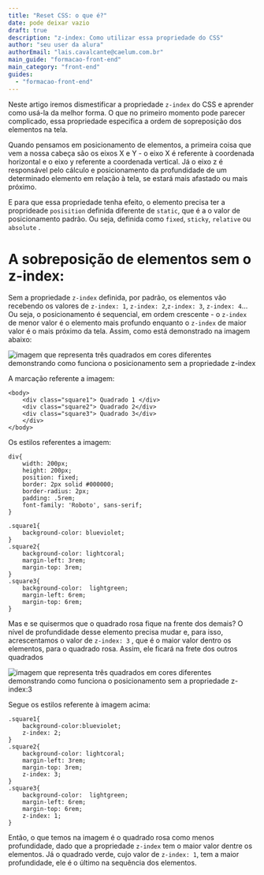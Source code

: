```yaml
---
title: "Reset CSS: o que é?"
date: pode deixar vazio
draft: true
description: "z-index: Como utilizar essa propriedade do CSS"
author: "seu user da alura"
authorEmail: "lais.cavalcante@caelum.com.br"
main_guide: "formacao-front-end"
main_category: "front-end"
guides:
  - "formacao-front-end"
---
```


Neste artigo iremos dismestificar a propriedade `z-index` do CSS e aprender como usá-la da melhor forma. O que no primeiro momento pode parecer complicado, essa propriedade especifica a ordem de sopreposição dos elementos na tela.

Quando pensamos em posicionamento de elementos, a primeira coisa que vem a nossa cabeça são os eixos X e Y - o eixo X é referente à coordenada horizontal e o eixo y referente a coordenada vertical. Já o eixo z é responsável pelo cálculo e posicionamento da profundidade de um determinado elemento em relação à tela, se estará mais afastado ou mais próximo.

E para que essa propriedade tenha efeito, o elemento precisa ter a proprideade `posisition` definida diferente de `static`, que é a o valor de posicionamento padrão. Ou seja, definida como `fixed`, `sticky`, `relative` ou `absolute` .

# A sobreposição de elementos sem o z-index:

Sem a propriedade `z-index` definida, por padrão, os elementos vão recebendo os valores de `z-index: 1`, `z-index: 2`,`z-index: 3`, `z-index: 4`... 
Ou seja, o posicionamento é sequencial, em ordem crescente - o `z-index` de menor valor é o elemento mais profundo enquanto o `z-index` de maior valor é o mais próximo da tela.
Assim, como está demonstrado na imagem abaixo:

![imagem que representa três quadrados em cores diferentes demonstrando como funciona o posicionamento sem a propriedade z-index](https://i.imgur.com/ECTjwn9.png)

A marcação referente a imagem:

```
<body>
    <div class="square1"> Quadrado 1 </div>
    <div class="square2"> Quadrado 2</div>
    <div class="square3"> Quadrado 3</div>
    </div>
</body>
```

Os estilos referentes a imagem:

```
div{
    width: 200px;
    height: 200px;
    position: fixed;
    border: 2px solid #000000;
    border-radius: 2px;
    padding: .5rem;
    font-family: 'Roboto', sans-serif;
}

.square1{
    background-color: blueviolet;
}
.square2{
    background-color: lightcoral;
    margin-left: 3rem;
    margin-top: 3rem;
}
.square3{
    background-color:  lightgreen;
    margin-left: 6rem;
    margin-top: 6rem;
}
```

Mas e se quisermos que o quadrado rosa fique na frente dos demais? O nível de profundidade desse elemento precisa mudar e, para isso, 
acrescentamos o valor de `z-index: 3` , que é o maior valor dentro os elementos, para o quadrado rosa. Assim, ele ficará na frete dos outros quadrados

![imagem que representa três quadrados em cores diferentes demonstrando como funciona o posicionamento sem a propriedade z-index:3](https://i.imgur.com/qGDL62S.png)

Segue os estilos referente à imagem acima:

```
.square1{
    background-color:blueviolet;
    z-index: 2;
}
.square2{
    background-color: lightcoral;
    margin-left: 3rem;
    margin-top: 3rem;
    z-index: 3;
}
.square3{
    background-color:  lightgreen;
    margin-left: 6rem;
    margin-top: 6rem;
    z-index: 1;
}
```
Então, o que temos na imagem é o quadrado rosa como menos profundidade, dado que a propriedade `z-index` tem o maior valor dentre os elementos.
Já o quadrado verde, cujo valor de `z-index: 1`, tem a maior profundidade, ele é o último na sequência dos elementos.